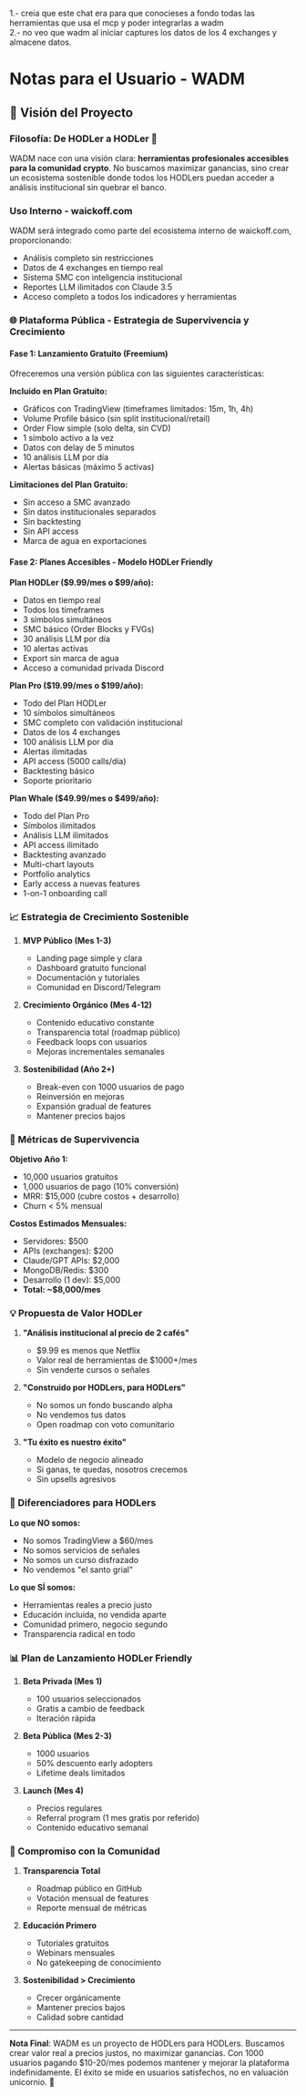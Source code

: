 1.- creia que este chat era para que conocieses a fondo todas las herramientas que usa el mcp y poder integrarlas a wadm								
2.- no veo que wadm al iniciar captures los datos de los 4 exchanges y almacene datos.






# Notas para el Usuario - WADM

## 🎯 Visión del Proyecto

### Filosofía: De HODLer a HODLer 🤝
WADM nace con una visión clara: **herramientas profesionales accesibles para la comunidad crypto**. No buscamos maximizar ganancias, sino crear un ecosistema sostenible donde todos los HODLers puedan acceder a análisis institucional sin quebrar el banco.

### Uso Interno - waickoff.com
WADM será integrado como parte del ecosistema interno de waickoff.com, proporcionando:
- Análisis completo sin restricciones
- Datos de 4 exchanges en tiempo real
- Sistema SMC con inteligencia institucional
- Reportes LLM ilimitados con Claude 3.5
- Acceso completo a todos los indicadores y herramientas

### 🌐 Plataforma Pública - Estrategia de Supervivencia y Crecimiento

#### **Fase 1: Lanzamiento Gratuito (Freemium)**
Ofreceremos una versión pública con las siguientes características:

**Incluido en Plan Gratuito:**
- Gráficos con TradingView (timeframes limitados: 15m, 1h, 4h)
- Volume Profile básico (sin split institucional/retail)
- Order Flow simple (solo delta, sin CVD)
- 1 símbolo activo a la vez
- Datos con delay de 5 minutos
- 10 análisis LLM por día
- Alertas básicas (máximo 5 activas)

**Limitaciones del Plan Gratuito:**
- Sin acceso a SMC avanzado
- Sin datos institucionales separados
- Sin backtesting
- Sin API access
- Marca de agua en exportaciones

#### **Fase 2: Planes Accesibles - Modelo HODLer Friendly**

**Plan HODLer ($9.99/mes o $99/año):**
- Datos en tiempo real
- Todos los timeframes
- 3 símbolos simultáneos
- SMC básico (Order Blocks y FVGs)
- 30 análisis LLM por día
- 10 alertas activas
- Export sin marca de agua
- Acceso a comunidad privada Discord

**Plan Pro ($19.99/mes o $199/año):**
- Todo del Plan HODLer
- 10 símbolos simultáneos
- SMC completo con validación institucional
- Datos de los 4 exchanges
- 100 análisis LLM por día
- Alertas ilimitadas
- API access (5000 calls/día)
- Backtesting básico
- Soporte prioritario

**Plan Whale ($49.99/mes o $499/año):**
- Todo del Plan Pro
- Símbolos ilimitados
- Análisis LLM ilimitados
- API access ilimitado
- Backtesting avanzado
- Multi-chart layouts
- Portfolio analytics
- Early access a nuevas features
- 1-on-1 onboarding call

### 📈 Estrategia de Crecimiento Sostenible

1. **MVP Público (Mes 1-3)**
   - Landing page simple y clara
   - Dashboard gratuito funcional
   - Documentación y tutoriales
   - Comunidad en Discord/Telegram

2. **Crecimiento Orgánico (Mes 4-12)**
   - Contenido educativo constante
   - Transparencia total (roadmap público)
   - Feedback loops con usuarios
   - Mejoras incrementales semanales

3. **Sostenibilidad (Año 2+)**
   - Break-even con 1000 usuarios de pago
   - Reinversión en mejoras
   - Expansión gradual de features
   - Mantener precios bajos

### 🎯 Métricas de Supervivencia

**Objetivo Año 1:**
- 10,000 usuarios gratuitos
- 1,000 usuarios de pago (10% conversión)
- MRR: $15,000 (cubre costos + desarrollo)
- Churn < 5% mensual

**Costos Estimados Mensuales:**
- Servidores: $500
- APIs (exchanges): $200
- Claude/GPT APIs: $2,000
- MongoDB/Redis: $300
- Desarrollo (1 dev): $5,000
- **Total: ~$8,000/mes**

### 💡 Propuesta de Valor HODLer

1. **"Análisis institucional al precio de 2 cafés"**
   - $9.99 es menos que Netflix
   - Valor real de herramientas de $1000+/mes
   - Sin venderte cursos o señales

2. **"Construido por HODLers, para HODLers"**
   - No somos un fondo buscando alpha
   - No vendemos tus datos
   - Open roadmap con voto comunitario

3. **"Tu éxito es nuestro éxito"**
   - Modelo de negocio alineado
   - Si ganas, te quedas, nosotros crecemos
   - Sin upsells agresivos

### 🚀 Diferenciadores para HODLers

**Lo que NO somos:**
- No somos TradingView a $60/mes
- No somos servicios de señales
- No somos un curso disfrazado
- No vendemos "el santo grial"

**Lo que SÍ somos:**
- Herramientas reales a precio justo
- Educación incluida, no vendida aparte
- Comunidad primero, negocio segundo
- Transparencia radical en todo

### 📊 Plan de Lanzamiento HODLer Friendly

1. **Beta Privada (Mes 1)**
   - 100 usuarios seleccionados
   - Gratis a cambio de feedback
   - Iteración rápida

2. **Beta Pública (Mes 2-3)**
   - 1000 usuarios
   - 50% descuento early adopters
   - Lifetime deals limitados

3. **Launch (Mes 4)**
   - Precios regulares
   - Referral program (1 mes gratis por referido)
   - Contenido educativo semanal

### 🤝 Compromiso con la Comunidad

1. **Transparencia Total**
   - Roadmap público en GitHub
   - Votación mensual de features
   - Reporte mensual de métricas

2. **Educación Primero**
   - Tutoriales gratuitos
   - Webinars mensuales
   - No gatekeeping de conocimiento

3. **Sostenibilidad > Crecimiento**
   - Crecer orgánicamente
   - Mantener precios bajos
   - Calidad sobre cantidad

---

**Nota Final**: WADM es un proyecto de HODLers para HODLers. Buscamos crear valor real a precios justos, no maximizar ganancias. Con 1000 usuarios pagando $10-20/mes podemos mantener y mejorar la plataforma indefinidamente. El éxito se mide en usuarios satisfechos, no en valuación unicornio. 🚀
